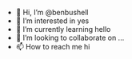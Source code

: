 - 👋 Hi, I’m @benbushell
- 👀 I’m interested in yes
- 🌱 I’m currently learning hello
- 💞️ I’m looking to collaborate on ...
- 📫 How to reach me hi

<!---
benbushell/benbushell is a ✨ special ✨ repository because its `README.md` (this file) appears on your GitHub profile.
You can click the Preview link to take a look at your changes.
--->
